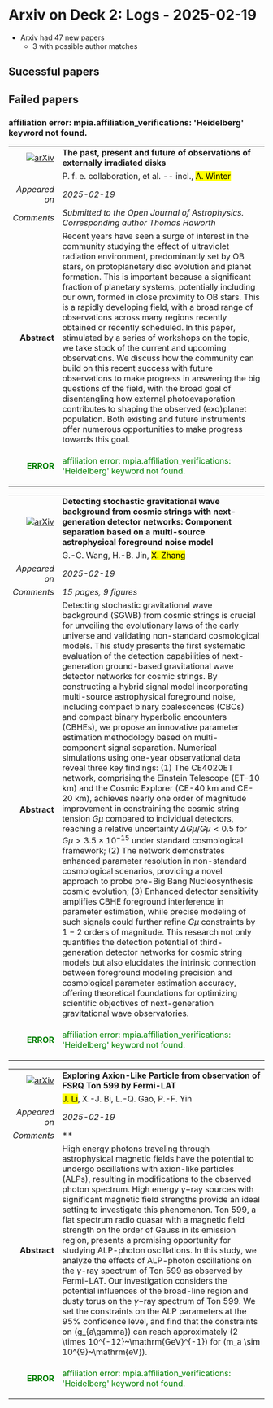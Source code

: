 # Arxiv on Deck 2: Logs - 2025-02-19

* Arxiv had 47 new papers
    * 3 with possible author matches

## Sucessful papers

## Failed papers

### affiliation error: mpia.affiliation_verifications: 'Heidelberg' keyword not found. 


|||
|---:|:---|
| [![arXiv](https://img.shields.io/badge/arXiv-2502.12255-b31b1b.svg)](https://arxiv.org/abs/2502.12255) | **The past, present and future of observations of externally irradiated disks**  |
|| P. f. e. collaboration, et al. -- incl., <mark>A. Winter</mark> |
|*Appeared on*| *2025-02-19*|
|*Comments*| *Submitted to the Open Journal of Astrophysics. Corresponding author Thomas Haworth*|
|**Abstract**|            Recent years have seen a surge of interest in the community studying the effect of ultraviolet radiation environment, predominantly set by OB stars, on protoplanetary disc evolution and planet formation. This is important because a significant fraction of planetary systems, potentially including our own, formed in close proximity to OB stars. This is a rapidly developing field, with a broad range of observations across many regions recently obtained or recently scheduled. In this paper, stimulated by a series of workshops on the topic, we take stock of the current and upcoming observations. We discuss how the community can build on this recent success with future observations to make progress in answering the big questions of the field, with the broad goal of disentangling how external photoevaporation contributes to shaping the observed (exo)planet population. Both existing and future instruments offer numerous opportunities to make progress towards this goal.         |
|<p style="color:green"> **ERROR** </p>| <p style="color:green">affiliation error: mpia.affiliation_verifications: 'Heidelberg' keyword not found.</p> |


|||
|---:|:---|
| [![arXiv](https://img.shields.io/badge/arXiv-2502.12828-b31b1b.svg)](https://arxiv.org/abs/2502.12828) | **Detecting stochastic gravitational wave background from cosmic strings with next-generation detector networks: Component separation based on a multi-source astrophysical foreground noise model**  |
|| G.-C. Wang, H.-B. Jin, <mark>X. Zhang</mark> |
|*Appeared on*| *2025-02-19*|
|*Comments*| *15 pages, 9 figures*|
|**Abstract**|            Detecting stochastic gravitational wave background (SGWB) from cosmic strings is crucial for unveiling the evolutionary laws of the early universe and validating non-standard cosmological models. This study presents the first systematic evaluation of the detection capabilities of next-generation ground-based gravitational wave detector networks for cosmic strings. By constructing a hybrid signal model incorporating multi-source astrophysical foreground noise, including compact binary coalescences (CBCs) and compact binary hyperbolic encounters (CBHEs), we propose an innovative parameter estimation methodology based on multi-component signal separation. Numerical simulations using one-year observational data reveal three key findings: (1) The CE4020ET network, comprising the Einstein Telescope (ET-10 km) and the Cosmic Explorer (CE-40 km and CE-20 km), achieves nearly one order of magnitude improvement in constraining the cosmic string tension $G\mu$ compared to individual detectors, reaching a relative uncertainty $\Delta G\mu / G\mu < 0.5$ for $G\mu > 3.5 \times 10^{-15}$ under standard cosmological framework; (2) The network demonstrates enhanced parameter resolution in non-standard cosmological scenarios, providing a novel approach to probe pre-Big Bang Nucleosynthesis cosmic evolution; (3) Enhanced detector sensitivity amplifies CBHE foreground interference in parameter estimation, while precise modeling of such signals could further refine $G\mu$ constraints by $1-2$ orders of magnitude. This research not only quantifies the detection potential of third-generation detector networks for cosmic string models but also elucidates the intrinsic connection between foreground modeling precision and cosmological parameter estimation accuracy, offering theoretical foundations for optimizing scientific objectives of next-generation gravitational wave observatories.         |
|<p style="color:green"> **ERROR** </p>| <p style="color:green">affiliation error: mpia.affiliation_verifications: 'Heidelberg' keyword not found.</p> |


|||
|---:|:---|
| [![arXiv](https://img.shields.io/badge/arXiv-2502.12883-b31b1b.svg)](https://arxiv.org/abs/2502.12883) | **Exploring Axion-Like Particle from observation of FSRQ Ton 599 by Fermi-LAT**  |
|| <mark>J. Li</mark>, X.-J. Bi, L.-Q. Gao, P.-F. Yin |
|*Appeared on*| *2025-02-19*|
|*Comments*| **|
|**Abstract**|            High energy photons traveling through astrophysical magnetic fields have the potential to undergo oscillations with axion-like particles (ALPs), resulting in modifications to the observed photon spectrum. High energy $\gamma-$ray sources with significant magnetic field strengths provide an ideal setting to investigate this phenomenon. Ton 599, a flat spectrum radio quasar with a magnetic field strength on the order of Gauss in its emission region, presents a promising opportunity for studying ALP-photon oscillations. In this study, we analyze the effects of ALP-photon oscillations on the $\gamma$-ray spectrum of Ton 599 as observed by Fermi-LAT. Our investigation considers the potential influences of the broad-line region and dusty torus on the $\gamma-$ray spectrum of Ton 599. We set the constraints on the ALP parameters at the $95\%$ confidence level, and find that the constraints on \(g_{a\gamma}\) can reach approximately \(2 \times 10^{-12}~\mathrm{GeV}^{-1}\) for \(m_a \sim 10^{9}~\mathrm{eV}\).         |
|<p style="color:green"> **ERROR** </p>| <p style="color:green">affiliation error: mpia.affiliation_verifications: 'Heidelberg' keyword not found.</p> |

